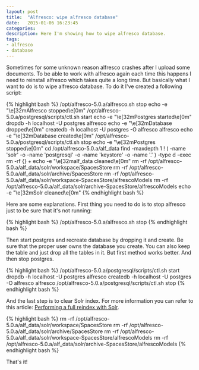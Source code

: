 ```yaml
---
layout: post
title:  "Alfresco: wipe alfresco database"
date:   2015-01-06 16:23:45
categories:
description: Here I'm showing how to wipe alfresco database.
tags: 
- alfresco
- database
---
```

Sometimes for some unknown reason alfresco crashes after I upload some documents. To be able to work with alfresco again each time this happens I need to reinstall alfresco which takes quite a long time. But basically what I want to do is to wipe alfresco database. To do it I've created a following script:

{% highlight bash %}
/opt/alfresco-5.0.a/alfresco.sh stop
echo -e "\e[32mAlfresco stopped\e[0m"
/opt/alfresco-5.0.a/postgresql/scripts/ctl.sh start
echo -e "\e[32mPostgres started\e[0m"
dropdb -h localhost -U postgres alfresco
echo -e "\e[32mDatabase dropped\e[0m"
createdb -h localhost -U postgres -O alfresco alfresco
echo -e "\e[32mDatabase created\e[0m"
/opt/alfresco-5.0.a/postgresql/scripts/ctl.sh stop
echo -e "\e[32mPostgres stopped\e[0m"
cd /opt/alfresco-5.0.a/alf_data
find -maxdepth 1 ! \( -name 'solr' -o -name 'postgresql' -o -name 'keystore' -o -name '.' \) -type d -exec rm -rf {} +
echo -e "\e[32malf_data cleaned\e[0m"
rm -rf /opt/alfresco-5.0.a/alf_data/solr/workspace/SpacesStore
rm -rf /opt/alfresco-5.0.a/alf_data/solr/archive/SpacesStore
rm -rf /opt/alfresco-5.0.a/alf_data/solr/workspace-SpacesStore/alfrescoModels
rm -rf /opt/alfresco-5.0.a/alf_data/solr/archive-SpacesStore/alfrescoModels
echo -e "\e[32mSolr cleaned\e[0m"
{% endhighlight bash %}

Here are some explanations. 
First thing you need to do is to stop alfresco just to be sure that it's not running:

{% highlight bash %}
/opt/alfresco-5.0.a/alfresco.sh stop
{% endhighlight bash %}

Then start postgres and recreate database by dropping it and create. Be sure that the proper user owns the database you create. You can also keep the table and just drop all the tables in it. But first method works better. And then stop postgres.

{% highlight bash %}
/opt/alfresco-5.0.a/postgresql/scripts/ctl.sh start
dropdb -h localhost -U postgres alfresco
createdb -h localhost -U postgres -O alfresco alfresco
/opt/alfresco-5.0.a/postgresql/scripts/ctl.sh stop
{% endhighlight bash %}

And the last step is to clear Solr index. For more information you can refer to this article: [Performing a full reindex with Solr].

{% highlight bash %}
rm -rf /opt/alfresco-5.0.a/alf_data/solr/workspace/SpacesStore
rm -rf /opt/alfresco-5.0.a/alf_data/solr/archive/SpacesStore
rm -rf /opt/alfresco-5.0.a/alf_data/solr/workspace-SpacesStore/alfrescoModels
rm -rf /opt/alfresco-5.0.a/alf_data/solr/archive-SpacesStore/alfrescoModels
{% endhighlight bash %}

That's it!

[Performing a full reindex with Solr]: http://docs.alfresco.com/4.0/tasks/solr-reindex.html
